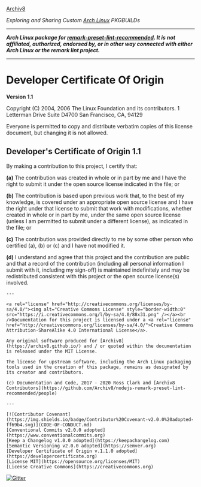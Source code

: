 [Archiv8](https://archiv8.github.io/)

_Exploring and Sharing Custom [Arch Linux](https://www.archlinux.org/) PKGBUILDs_

---

**_Arch Linux package for [remark-preset-lint-recommended](https://github.com/remarkjs/remark-lint/tree/master/packages/remark-preset-lint-recommended).  It is not affiliated, authorized, endorsed by, or in other way connected with either Arch Linux or the remark lint project._**

---

# Developer Certificate Of Origin
**Version 1.1**

Copyright (C) 2004, 2006 The Linux Foundation and its contributors.
1 Letterman Drive
Suite D4700
San Francisco, CA, 94129

Everyone is permitted to copy and distribute verbatim copies of this
license document, but changing it is not allowed.


## Developer's Certificate of Origin 1.1

By making a contribution to this project, I certify that:

**(a)** The contribution was created in whole or in part by me and I have the right to submit it under the open source license indicated in the file; or

**(b)** The contribution is based upon previous work that, to the best
    of my knowledge, is covered under an appropriate open source
    license and I have the right under that license to submit that
    work with modifications, whether created in whole or in part
    by me, under the same open source license (unless I am
    permitted to submit under a different license), as indicated
    in the file; or

**(c)** The contribution was provided directly to me by some other
    person who certified (a), (b) or (c) and I have not modified
    it.

**(d)** I understand and agree that this project and the contribution
    are public and that a record of the contribution (including all
    personal information I submit with it, including my sign-off) is
    maintained indefinitely and may be redistributed consistent with
    this project or the open source license(s) involved.

    ---

    <a rel="license" href="http://creativecommons.org/licenses/by-sa/4.0/"><img alt="Creative Commons License" style="border-width:0" src="https://i.creativecommons.org/l/by-sa/4.0/88x31.png" /></a><br />Documentation for this project is licensed under a <a rel="license" href="http://creativecommons.org/licenses/by-sa/4.0/">Creative Commons Attribution-ShareAlike 4.0 International License</a>.

    Any original software produced for [Archiv8](https://archiv8.github.io/) and / or quoted within the documentation is released under the MIT License.

    The license for upstream software, including the Arch Linux packaging tools used in the creation of this package, remains as designated by its creator and contributors.

    (c) Documentation and Code, 2017 - 2020 Ross Clark and [Archiv8 Contributors](https://github.com/Archiv8/nodejs-remark-preset-lint-recommended/people)

    ---

    [![Contributor Covenant](https://img.shields.io/badge/Contributor%20Covenant-v2.0.0%20adopted-ff69b4.svg)](CODE-OF-CONDUCT.md)
    [Conventional Commits v2.0.0 adopted](https://www.conventionalcommits.org)
    [Keep a Changelog v1.0.0 adopted](https://keepachangelog.com)
    [Semantic Versioning v2.0.0 adopted](https://semver.org)
    [Developer Certificate of Origin v.1.1.0 adopted](https://developercertificate.org)
    [License MIT](https://opensource.org/licenses/MIT)
    [License Creative Commons](https://creativecommons.org)
[![Gitter](https://badges.gitter.im/Archiv8/community.svg)](https://gitter.im/Archiv8/community?utm_source=badge&utm_medium=badge&utm_campaign=pr-badge)
